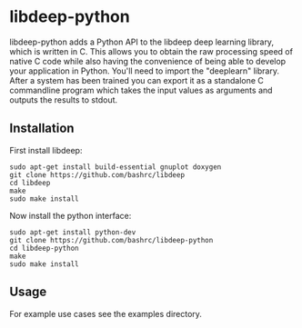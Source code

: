 # libdeep-python
libdeep-python adds a Python API to the libdeep deep learning library, which is written in C. This allows you to obtain the raw processing speed of native C code while also having the convenience of being able to develop your application in Python. You'll need to import the "deeplearn" library. After a system has been trained you can export it as a standalone C commandline program which takes the input values as arguments and outputs the results to stdout.

Installation
------------

First install libdeep:

````
sudo apt-get install build-essential gnuplot doxygen
git clone https://github.com/bashrc/libdeep
cd libdeep
make
sudo make install
````

Now install the python interface:

````
sudo apt-get install python-dev
git clone https://github.com/bashrc/libdeep-python
cd libdeep-python
make
sudo make install
````

Usage
-----

For example use cases see the examples directory.
